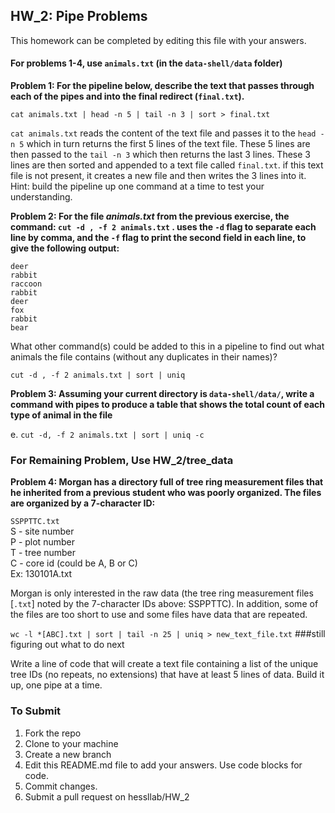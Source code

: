 
## HW_2: Pipe Problems  
This homework can be completed by editing this file with your answers.

#### For problems 1-4, use `animals.txt` (in the `data-shell/data` folder)  

__Problem 1: For the pipeline below, describe the text that passes through each of the pipes and into the final redirect (`final.txt`).__

`cat animals.txt | head -n 5 | tail -n 3 | sort > final.txt`

`cat animals.txt` reads the content of the text file and passes it to the `head -n 5` which in turn returns the first 5 lines of the text file. These 5 lines are then passed to the `tail -n 3` which then returns the last 3 lines. These 3 lines are then sorted and appended to a text file called `final.txt`. if this text file is not present, it creates a new file and then writes the 3 lines into it.
Hint: build the pipeline up one command at a time to test your understanding.

__Problem 2: For the file _animals.txt_ from the previous exercise, the command:
`cut -d , -f 2 animals.txt` . 
uses the `-d` flag to separate each line by comma, and the `-f` flag to print the second field in each line, to give the following output:__
```
deer
rabbit
raccoon
rabbit
deer
fox
rabbit
bear
```
What other command(s) could be added to this in a pipeline to find out what animals the file contains (without any duplicates in their names)? 

`cut -d , -f 2 animals.txt | sort | uniq`

__Problem 3: Assuming your current directory is `data-shell/data/`, write a command with pipes to produce a table that shows the total count of each type of animal in the file__
 
e.	`cut -d, -f 2 animals.txt | sort | uniq -c`   

### For Remaining Problem, Use HW_2/tree_data  

__Problem 4: Morgan has a directory full of tree ring measurement files that he inherited from a previous student who was poorly organized. The files are organized by a 7-character ID:__

`SSPPTTC.txt`  
S - site number  
P - plot number  
T - tree number  
C - core id (could be A, B or C)  
Ex: 130101A.txt  

Morgan is only interested in the raw data (the tree ring measurement files [`.txt`] noted by the 7-character IDs above: SSPPTTC). In addition, some of the files are too short to use and some files have data that are repeated. 

`wc -l *[ABC].txt | sort | tail -n 25 | uniq > new_text_file.txt`
###still figuring out what to do next

Write a line of code that will create a text file containing a list of the unique tree IDs (no repeats, no extensions) that have at least 5 lines of data. Build it up, one pipe at a time.

### To Submit
1) Fork the repo
2) Clone to your machine
3) Create a new branch
4) Edit this README.md file to add your answers.  Use code blocks for code.
5) Commit changes.
6) Submit a pull request on hessllab/HW_2
